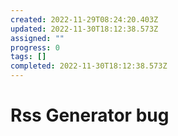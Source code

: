 ```yaml
---
created: 2022-11-29T08:24:20.403Z
updated: 2022-11-30T18:12:38.573Z
assigned: ""
progress: 0
tags: []
completed: 2022-11-30T18:12:38.573Z
---
```


# Rss Generator bug
